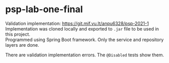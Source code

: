 # psp-lab-one-final
Validation implementation: https://git.mif.vu.lt/anpu6328/psp-2021-1
Implementation was cloned locally and exported to ```.jar``` file to be used in this project.
<br>
Programmed using Spring Boot framework. Only the service and repository layers are done.
<br>

There are validation implementation errors. The ```@Disabled``` tests show them.
